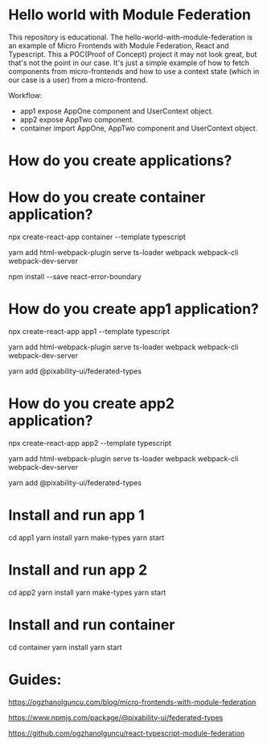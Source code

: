# Hello world with Module Federation
This repository is educational. The hello-world-with-module-federation is an example of Micro Frontends with Module Federation, React and Typescript. This a POC(Proof of Concept) project it may not look great, but that's not the point in our case. It's just a simple example of how to fetch components from micro-frontends and how to use a context state (which in our case is a user) from a micro-frontend. 

Workflow:
* app1 expose AppOne component and UserContext object.
* app2 expose AppTwo component.
* container import AppOne, AppTwo component and UserContext object.


# How do you create applications?

# How do you create container application?

npx create-react-app container --template typescript

yarn add html-webpack-plugin serve ts-loader webpack webpack-cli webpack-dev-server

npm install --save react-error-boundary

# How do you create app1 application?

npx create-react-app app1 --template typescript

yarn add html-webpack-plugin serve ts-loader webpack webpack-cli webpack-dev-server

yarn add @pixability-ui/federated-types

# How do you create app2 application?

npx create-react-app app2 --template typescript

yarn add html-webpack-plugin serve ts-loader webpack webpack-cli webpack-dev-server

yarn add @pixability-ui/federated-types

# Install and run app 1
cd app1
yarn install
yarn make-types
yarn start

# Install and run app 2
cd app2
yarn install
yarn make-types
yarn start

# Install and run container
cd container
yarn install
yarn start



# Guides: 

https://ogzhanolguncu.com/blog/micro-frontends-with-module-federation

https://www.npmjs.com/package/@pixability-ui/federated-types

https://github.com/ogzhanolguncu/react-typescript-module-federation
